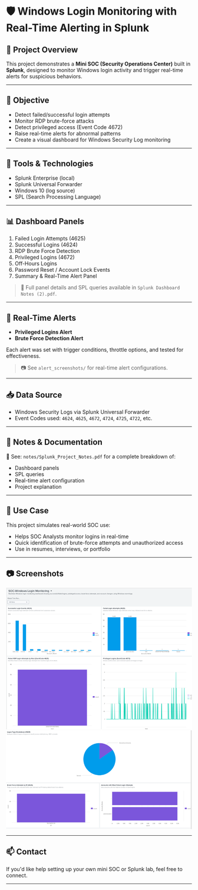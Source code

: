 
# 🛡️ Windows Login Monitoring with Real-Time Alerting in Splunk



## 📌 Project Overview

This project demonstrates a **Mini SOC (Security Operations Center)** built in **Splunk**, designed to monitor Windows login activity and trigger real-time alerts for suspicious behaviors.

---

## 🎯 Objective

- Detect failed/successful login attempts
- Monitor RDP brute-force attacks
- Detect privileged access (Event Code 4672)
- Raise real-time alerts for abnormal patterns
- Create a visual dashboard for Windows Security Log monitoring

---

## 🧰 Tools & Technologies

- Splunk Enterprise (local)
- Splunk Universal Forwarder
- Windows 10 (log source)
- SPL (Search Processing Language)

---

## 📊 Dashboard Panels

1. Failed Login Attempts (4625)
2. Successful Logins (4624)
3. RDP Brute Force Detection
4. Privileged Logins (4672)
5. Off-Hours Logins
6. Password Reset / Account Lock Events
7. Summary & Real-Time Alert Panel

> 🔗 Full panel details and SPL queries available in `Splunk Dashboard Notes (2).pdf`.

---

## 🚨 Real-Time Alerts

- **Privileged Logins Alert**
- **Brute Force Detection Alert**

Each alert was set with trigger conditions, throttle options, and tested for effectiveness.

> 📷 See `alert_screenshots/` for real-time alert configurations.

---

## 📥 Data Source

- Windows Security Logs via Splunk Universal Forwarder
- Event Codes used: `4624`, `4625`, `4672`, `4724`, `4725`, `4722`, etc.

---

## 📁 Notes & Documentation

📄 See: `notes/Splunk_Project_Notes.pdf` for a complete breakdown of:
- Dashboard panels
- SPL queries
- Real-time alert configuration
- Project explanation

---

## 📌 Use Case

This project simulates real-world SOC use:
- Helps SOC Analysts monitor logins in real-time
- Quick identification of brute-force attempts and unauthorized access
- Use in resumes, interviews, or portfolio

---

## 📷 Screenshots

<img src="Screenshot_1.png" width="600"/>

<img src="Screenshot_2.png" width="600"/>

---

## 📫 Contact

If you'd like help setting up your own mini SOC or Splunk lab, feel free to connect.

---

